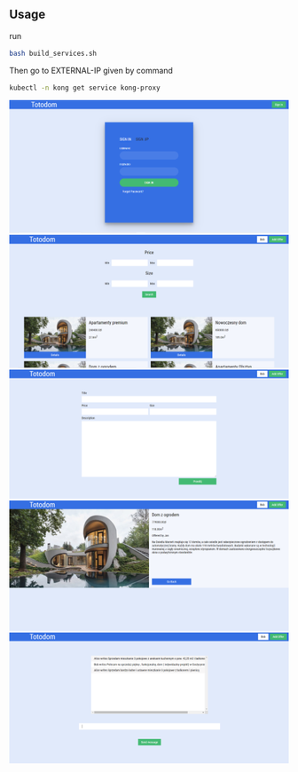 ## Usage

run

```bash
bash build_services.sh
```

Then go to EXTERNAL-IP given by command

```bash
kubectl -n kong get service kong-proxy
```

![alt sign-in](/screens/SignIn.png)
![alt home](/screens/Home.png)
![alt add-offer](/screens/AddOffer.png)
![alt offer-detail](/screens/OfferDetail.png)
![alt chat](/screens/Chat.png)
